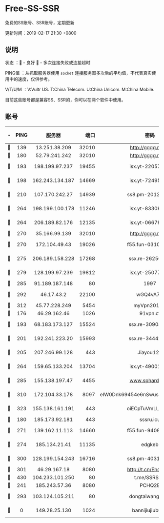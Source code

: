 # Free-SS-SSR

免费的SS账号、SSR账号，定期更新

更新时间：2019-02-17 21:30 +0800

## 说明

状态     ：🙂 - 良好 🙁 - 多次连接失败或连接超时

PING值   ：从抓取服务器使用 `socket` 连接服务器多次后的平均值，不代表真实使用中的速度，仅供参考。

V/T/U/M  ：V:Vultr US. T:China Telecom. U:China Unicom. M:China Mobile.

目前这些账号都是兼容SS、SSR的，你可以在两个软件中使用。

## 账号

|-|PING|服务器|端口|密码|加密方式|区域|V/T/U/M|
|:----:|:----:|:-----:|-----:|:----:|:----:|:----:|:----:|
|🙂|139|13.251.38.209|32010|http://gggg.rocks|chacha20|SG|9↑/10↑/9↑/9↑|
|🙂|180|52.79.241.242|32010|http://gggg.rocks|chacha20|KR|10↑/9↑/9↑/9↑|
|🙂|193|198.199.97.237|19455|isx.yt-22057435|aes-256-cfb|US|9↑/9↑/9↑/9↑|
|🙂|198|162.243.134.187|14669|isx.yt-72495904|aes-256-cfb|US|9↑/9↑/9↑/9↑|
|🙂|210|107.170.242.27|14939|ss8.pm-20121977|aes-256-cfb|US|10↑/10↑/10↑/10↑|
|🙂|264|198.199.100.178|11246|isx.yt-83309105|aes-256-cfb|US|9↑/9↑/9↑/9↑|
|🙂|264|206.189.82.176|12135|isx.yt-06679534|aes-256-cfb|SG|9↑/9↑/9↑/9↑|
|🙂|270|35.166.99.139|32010|http://gggg.rocks|chacha20|US|9↓/9↓/10↑/9↓|
|🙂|270|172.104.49.43|19026|f55.fun-03102738|aes-256-cfb|SG|10↑/10↑/10↑/10↑|
|🙂|275|206.189.158.228|17268|ssx.re-26256938|aes-256-cfb|SG|10↑/10↑/10↑/10↑|
|🙂|279|128.199.97.239|19812|isx.yt-25077025|aes-256-cfb|SG|9↑/9↑/9↑/9↑|
|🙂|285|91.189.187.148|80|1997|chacha20|US|10↑/9↑/9↑/9↑|
|🙂|292|46.17.43.2|22100|wGQ4vA7D|aes-256-gcm|RU|3↑/10↑/10↑/10↑|
|🙂|312|45.77.228.249|5454|myVpn2019[]|rc4-md5|GB|10↑/10↑/10↑/10↑|
|🙂|176|46.29.162.46|1026|91vpn.cf|rc4-md5|RU|9↑/9↑/8↑/10↑|
|🙂|193|68.183.173.127|15524|ssx.re-30908563|aes-256-cfb|US|10↑/10↑/10↑/10↑|
|🙂|201|192.241.223.20|15993|ssx.re-34442066|aes-256-cfb|US|10↑/10↑/10↑/10↑|
|🙂|205|207.246.99.128|443|Jiayou123|aes-256-cfb|US|9↑/9↑/10↑/10↑|
|🙂|264|159.65.133.204|13704|isx.yt-49001202|aes-256-cfb|SG|9↑/9↑/9↑/9↑|
|🙂|285|155.138.197.47|4455|www.sphard.com|aes-256-cfb|US|6↑/10↑/10↑/10↑|
|🙂|310|172.104.33.178|8097|eIW0Dnk69454e6nSwuspv9DmS201tQ0D|aes-256-cfb|SG|10↑/10↑/10↑/10↑|
|🙂|323|155.138.161.191|443|oiECpTuVmLLxk4Ts|aes-256-cfb|US|7↑/10↑/10↑/10↑|
|🙂|180|185.173.92.181|443|sssru.icu|rc4-md5|RU|10↑/9↑/9↑/9↑|
|🙂|271|139.162.11.113|14660|f55.fun-94092680|aes-256-cfb|SG|10↑/10↑/10↑/10↑|
|🙂|274|185.134.21.41|11135|edgkeb|aes-256-cfb|GB|10↑/10↑/10↑/10↑|
|🙂|300|128.199.154.243|16716|ss8.pm-40312717|aes-256-cfb|SG|10↑/10↑/10↑/10↑|
|🙂|301|46.29.167.18|8080|http://t.cn/EhdmTxe|rc4-md5|RU|10↑/10↑/10↑/10↑|
|🙂|430|104.233.101.250|80|t.me/SSRSUB|rc4-md5|CA|10↑/10↑/10↑/10↑|
|🙁|241|185.243.57.36|8080|PCHQ2E|rc4-md5|US|10↑/9↑/9↑/10↑|
|🙁|293|103.124.105.211|80|dongtaiwang.com|aes-256-cfb|US|10↑/10↑/10↑/10↑|
|🙁|0|149.28.25.130|1024|bannijiujiubu88|aes-256-cfb|JP|10↑/0↓/0↓/1↑|
